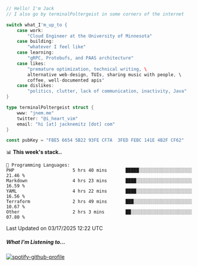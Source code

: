```go
// Hello! I'm Jack
// I also go by terminalPoltergeist in some corners of the internet

switch what_I'm_up_to {
    case work:
        "Cloud Engineer at the University of Minnesota"
    case building:
        "whatever I feel like"
    case learning:
        "gRPC, Protobufs, and PAAS architecture"
    case likes:
        "premature optimization, technical writing, \
        alternative web-design, TUIs, sharing music with people, \
        coffee, well-documented apis"
    case dislikes:
        "politics, clutter, lack of communication, inactivity, Java"
}

type terminalPoltergeist struct {
    www: "jnem.me"
    twitter: "@i_heart_vim"
    email: "hi [at] jacknemitz [dot] com"
}

const pubKey = "FBE5 6654 5B22 93FE CF7A  3FED FEBC 141E 4B2F CF62"
```

<!--START_SECTION:waka-->
📊 **This week's stack..** 

```text
💬 Programming Languages: 
PHP                      5 hrs 40 mins       █████░░░░░░░░░░░░░░░░░░░░   21.46 % 
Markdown                 4 hrs 23 mins       ████░░░░░░░░░░░░░░░░░░░░░   16.59 % 
YAML                     4 hrs 22 mins       ████░░░░░░░░░░░░░░░░░░░░░   16.56 % 
Terraform                2 hrs 49 mins       ███░░░░░░░░░░░░░░░░░░░░░░   10.67 % 
Other                    2 hrs 3 mins        ██░░░░░░░░░░░░░░░░░░░░░░░   07.80 % 
```


 Last Updated on 03/17/2025 12:22 UTC
<!--END_SECTION:waka-->

##### What I'm Listening to...

[![spotify-github-profile](https://jnem.me/listening-item?maxAge=2592000)](https://jnem.me/listening)
